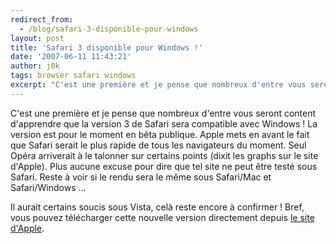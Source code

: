 ```yaml
---
redirect_from:
  - /blog/safari-3-disponible-pour-windows
layout: post
title: 'Safari 3 disponible pour Windows !'
date: '2007-06-11 11:43:21'
author: j0k
tags: browser safari windows
excerpt: "C'est une première et je pense que nombreux d'entre vous seront content d'apprendre que la version 3 de Safari sera compatible avec Windows !     \nLa version est pour le moment en bêta publique.   Apple mets en avant le fait que Safari serait le plus rapide de tous les navigateurs du moment. Seul Opéra arriverait à le talonner sur certains points (dixit      …"
---
```


C'est une première et je pense que nombreux d'entre vous seront content d'apprendre que la version 3 de Safari sera compatible avec Windows !
La version est pour le moment en bêta publique.   Apple mets en avant le fait que Safari serait le plus rapide de tous les navigateurs du moment. Seul Opéra arriverait à le talonner sur certains points (dixit les graphs sur le site d'Apple).   Plus aucune excuse pour dire que tel site ne peut être testé sous Safari. Reste à voir si le rendu sera le même sous Safari/Mac et Safari/Windows ...

Il aurait certains soucis sous Vista, celà reste encore à confirmer !   Bref, vous pouvez télécharger cette nouvelle version directement depuis [le site d'Apple](http://www.apple.com/safari/).
